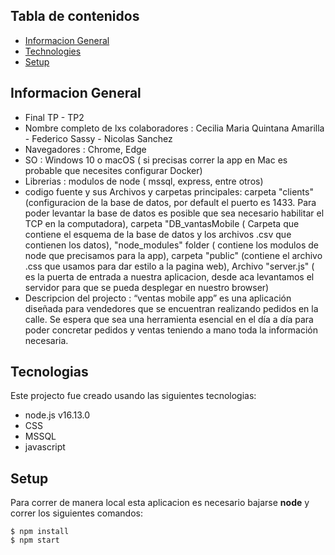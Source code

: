 ## Tabla de contenidos
* [Informacion General](#nformacion-general)
* [Technologies](#tecnologias)
* [Setup](#setup)

## Informacion General
- Final TP - TP2 
- Nombre completo de lxs colaboradores : Cecilia Maria Quintana Amarilla - Federico Sassy - Nicolas Sanchez
- Navegadores : Chrome, Edge
- SO : Windows 10 o macOS ( si precisas correr la app en Mac es probable que necesites configurar Docker)
- Librerias : modulos de node ( mssql, express, entre otros)
- codigo fuente y sus Archivos y carpetas principales: carpeta "clients" (configuracion de la base de datos, por default el puerto es 1433. Para poder levantar la base de datos es posible que sea necesario habilitar el TCP en la computadora), carpeta "DB_vantasMobile ( Carpeta que contiene el esquema de la base de datos y los archivos .csv que contienen los datos), "node_modules" folder ( contiene los modulos de node que precisamos para la app), carpeta "public" (contiene el archivo .css que usamos para dar estilo a la pagina web), Archivo "server.js" ( es la puerta de entrada a nuestra aplicacion, desde aca levantamos el servidor para que se pueda desplegar en nuestro browser)
- Descripcion del projecto : “ventas mobile app” es una aplicación diseñada para vendedores que se encuentran realizando pedidos en la calle. Se espera que sea una herramienta esencial en el día a día para poder concretar pedidos y ventas teniendo a mano toda la información necesaria.


## Tecnologias
Este projecto fue creado usando las siguientes tecnologias:

* node.js v16.13.0
* CSS
* MSSQL
* javascript
	
## Setup
Para correr de manera local esta aplicacion es necesario bajarse **node** y correr los siguientes comandos:
```
$ npm install
$ npm start

```
